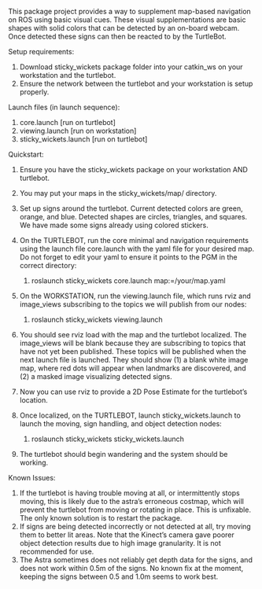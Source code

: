 This package project provides a way to supplement map-based navigation on ROS using basic visual cues. These visual supplementations
are basic shapes with solid colors that can be detected by an on-board webcam. Once detected these signs can then be reacted to
by the TurtleBot.

Setup requirements:

1. Download sticky_wickets package folder into your catkin_ws on your workstation and the turtlebot. 
2. Ensure the network between the turtlebot and your workstation is setup properly. 
  

Launch files (in launch sequence):

1. core.launch [run on turtlebot] 
2. viewing.launch [run on workstation] 
3. sticky_wickets.launch [run on turtlebot] 
  

Quickstart:

1. Ensure you have the sticky_wickets package on your workstation AND turtlebot. 
2. You may put your maps in the sticky_wickets/map/ directory.
3. Set up signs around the turtlebot. Current detected colors are green, orange, and blue. Detected shapes are circles, triangles, and squares. We have made some signs already using colored stickers. 
4. On the TURTLEBOT, run the core minimal and navigation requirements using the launch file core.launch with the yaml file for your desired map. Do not forget to edit your yaml to ensure it points to the PGM in the correct directory: 
    1. roslaunch sticky_wickets core.launch map:=/your/map.yaml 

5. On the WORKSTATION, run the viewing.launch file, which runs rviz and image_views subscribing to the topics we will publish from our nodes: 
    1. roslaunch sticky_wickets viewing.launch 

6. You should see rviz load with the map and the turtlebot localized. The image_views will be blank because they are subscribing to topics that have not yet been published. These topics will be published when the next launch file is launched. They should show (1) a blank white image map, where red dots will appear when landmarks are discovered, and (2) a masked image visualizing detected signs. 
7. Now you can use rviz to provide a 2D Pose Estimate for the turtlebot’s location. 
8. Once localized, on the TURTLEBOT, launch sticky_wickets.launch to launch the moving, sign handling, and object detection nodes: 
    1. roslaunch sticky_wickets sticky_wickets.launch 

9. The turtlebot should begin wandering and the system should be working. 
  
  
  
  
  

Known Issues:

1. If the turtlebot is having trouble moving at all, or intermittently stops moving, this is likely due to the astra’s erroneous costmap, which will prevent the turtlebot from moving or rotating in place. This is unfixable. The only known solution is to restart the package. 
2. If signs are being detected incorrectly or not detected at all, try moving them to better lit areas. Note that the Kinect’s camera gave poorer object detection results due to high image granularity. It is not recommended for use. 
3. The Astra sometimes does not reliably get depth data for the signs, and does not work within 0.5m of the signs. No known fix at the moment, keeping the signs between 0.5 and 1.0m seems to work best.
